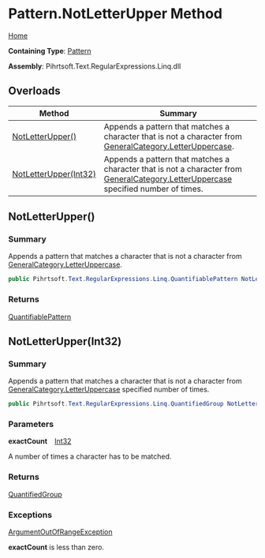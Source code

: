 # Pattern\.NotLetterUpper Method

[Home](../../../../../../README.md)

**Containing Type**: [Pattern](../README.md)

**Assembly**: Pihrtsoft\.Text\.RegularExpressions\.Linq\.dll

## Overloads

| Method | Summary |
| ------ | ------- |
| [NotLetterUpper()](#Pihrtsoft_Text_RegularExpressions_Linq_Pattern_NotLetterUpper) | Appends a pattern that matches a character that is not a character from [GeneralCategory.LetterUppercase](../../GeneralCategory/LetterUppercase/README.md)\. |
| [NotLetterUpper(Int32)](#Pihrtsoft_Text_RegularExpressions_Linq_Pattern_NotLetterUpper_System_Int32_) | Appends a pattern that matches a character that is not a character from [GeneralCategory.LetterUppercase](../../GeneralCategory/LetterUppercase/README.md) specified number of times\. |

## NotLetterUpper\(\) <a name="Pihrtsoft_Text_RegularExpressions_Linq_Pattern_NotLetterUpper"></a>

### Summary

Appends a pattern that matches a character that is not a character from [GeneralCategory.LetterUppercase](../../GeneralCategory/LetterUppercase/README.md)\.

```csharp
public Pihrtsoft.Text.RegularExpressions.Linq.QuantifiablePattern NotLetterUpper()
```

### Returns

[QuantifiablePattern](../../QuantifiablePattern/README.md)

## NotLetterUpper\(Int32\) <a name="Pihrtsoft_Text_RegularExpressions_Linq_Pattern_NotLetterUpper_System_Int32_"></a>

### Summary

Appends a pattern that matches a character that is not a character from [GeneralCategory.LetterUppercase](../../GeneralCategory/LetterUppercase/README.md) specified number of times\.

```csharp
public Pihrtsoft.Text.RegularExpressions.Linq.QuantifiedGroup NotLetterUpper(int exactCount)
```

### Parameters

**exactCount** &ensp; [Int32](https://docs.microsoft.com/en-us/dotnet/api/system.int32)

A number of times a character has to be matched\.

### Returns

[QuantifiedGroup](../../QuantifiedGroup/README.md)

### Exceptions

[ArgumentOutOfRangeException](https://docs.microsoft.com/en-us/dotnet/api/system.argumentoutofrangeexception)

**exactCount** is less than zero\.

